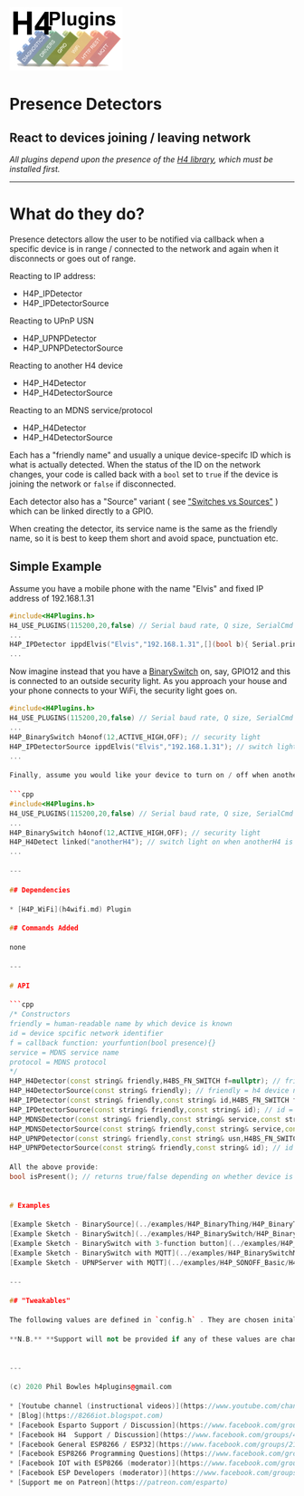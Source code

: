 ![H4P Flyer](/assets/GPIOLogo.jpg) 

# Presence Detectors

## React to devices joining / leaving network

*All plugins depend upon the presence of the [H4 library](https://github.com/philbowles/H4), which must be installed first.*

---

# What do they do?

Presence detectors allow the user to be notified via callback when a specific device is in range / connected to the network and again when it disconnects or goes out of range.

Reacting to IP address:

* H4P_IPDetector
* H4P_IPDetectorSource

Reacting to UPnP USN

* H4P_UPNPDetector
* H4P_UPNPDetectorSource

Reacting to another H4 device

* H4P_H4Detector
* H4P_H4DetectorSource

Reacting to an MDNS service/protocol

* H4P_H4Detector
* H4P_H4DetectorSource

Each has a "friendly name" and usually a unique device-specifc ID which is what is actually detected. When the status of the ID on the network changes, your code is called back with a `bool` set to `true` if the device is joining the network or `false` if disconnected.

Each detector also has a "Source" variant ( see ["Switches vs Sources"](things.md) ) which can be linked directly to a GPIO.

When creating the detector, its service name is the same as the friendly name, so it is best to keep them short and avoid space, punctuation etc.

## Simple Example

Assume you have a mobile phone with the name "Elvis" and fixed IP address of 192.168.1.31

```cpp
#include<H4Plugins.h>
H4_USE_PLUGINS(115200,20,false) // Serial baud rate, Q size, SerialCmd autostop
...
H4P_IPDetector ippdElvis("Elvis","192.168.1.31",[](bool b){ Serial.printf("Elvis has %s the building\n",b ? "entered":"left"); });
...
```

Now imagine instead that you have a [BinarySwitch](things.md) on, say, GPIO12 and this is connected to an outside security light. As you approach your house and your phone connects to your WiFi, the security light goes on.

```cpp
#include<H4Plugins.h>
H4_USE_PLUGINS(115200,20,false) // Serial baud rate, Q size, SerialCmd autostop
...
H4P_BinarySwitch h4onof(12,ACTIVE_HIGH,OFF); // security light
H4P_IPDetectorSource ippdElvis("Elvis","192.168.1.31"); // switch light on when in range
...

Finally, assume you would like your device to turn on / off when another h4 joins or leaves the network.

```cpp
#include<H4Plugins.h>
H4_USE_PLUGINS(115200,20,false) // Serial baud rate, Q size, SerialCmd autostop
...
H4P_BinarySwitch h4onof(12,ACTIVE_HIGH,OFF); // security light
H4P_H4Detect linked("anotherH4"); // switch light on when anotherH4 is on network
...

---

## Dependencies

* [H4P_WiFi](h4wifi.md) Plugin

## Commands Added

none

---

# API

```cpp
/* Constructors
friendly = human-readable name by which device is known
id = device spcific network identifier
f = callback function: yourfuntion(bool presence){}
service = MDNS service name
protocol = MDNS protocol
*/
H4P_H4Detector(const string& friendly,H4BS_FN_SWITCH f=nullptr); // friendly = h4 device name. no id needed as it IS the friendly name
H4P_H4DetectorSource(const string& friendly); // friendly = h4 device name. no id needed as it IS the friendly name
H4P_IPDetector(const string& friendly,const string& id,H4BS_FN_SWITCH f=nullptr); // id = IP address
H4P_IPDetectorSource(const string& friendly,const string& id); // id = IP address
H4P_MDNSDetector(const string& friendly,const string& service,const string& protocol,H4BS_FN_SWITCH f=nullptr);
H4P_MDNSDetectorSource(const string& friendly,const string& service,const string& protocol);
H4P_UPNPDetector(const string& friendly,const string& usn,H4BS_FN_SWITCH f=nullptr); // id = UPnP USN
H4P_UPNPDetectorSource(const string& friendly,const string& id); // id = UPnP USN

All the above provide:
bool isPresent(); // returns true/false depending on whether device is present / absent


# Examples

[Example Sketch - BinarySource](../examples/H4P_BinaryThing/H4P_BinaryThing.ino)
[Example Sketch - BinarySwitch](../examples/H4P_BinarySwitch/H4P_BinarySwitch.ino)
[Example Sketch - BinarySwitch with 3-function button](../examples/H4P_BinarySwitchmfnb/H4P_BinarySwitchmfnb.ino)
[Example Sketch - BinarySwitch with MQTT](../examples/H4P_BinarySwitchMQTT/H4P_BinarySwitchMQTT.ino)
[Example Sketch - UPNPServer with MQTT](../examples/H4P_SONOFF_Basic/H4P_SONOFF_Basic.ino)

---

## "Tweakables"

The following values are defined in `config.h` . They are chosen initally to set a good balance between stability, performance and memory / stack usage. *It is not advisable to change them unless you know exactly what you are doing and why*. 

**N.B.** **Support will not be provided if any of these values are changed.**


---

(c) 2020 Phil Bowles h4plugins@gmail.com

* [Youtube channel (instructional videos)](https://www.youtube.com/channel/UCYi-Ko76_3p9hBUtleZRY6g)
* [Blog](https://8266iot.blogspot.com)
* [Facebook Esparto Support / Discussion](https://www.facebook.com/groups/esparto8266/)
* [Facebook H4  Support / Discussion](https://www.facebook.com/groups/444344099599131/)
* [Facebook General ESP8266 / ESP32](https://www.facebook.com/groups/2125820374390340/)
* [Facebook ESP8266 Programming Questions](https://www.facebook.com/groups/esp8266questions/)
* [Facebook IOT with ESP8266 (moderator)](https://www.facebook.com/groups/1591467384241011/)
* [Facebook ESP Developers (moderator)](https://www.facebook.com/groups/ESP8266/)
* [Support me on Patreon](https://patreon.com/esparto)
